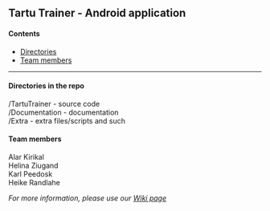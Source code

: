 <h2>Tartu Trainer - Android application</h2>

<h4>Contents</h4>
<ul>
  <li><a href="#directories-in-the-repo">Directories</a></li>
  <li><a href="#team-members"> Team members</a></li>
</ul>

<hr>

<h4>Directories in the repo</h4>
/TartuTrainer - source code<br />
/Documentation - documentation<br />
/Extra - extra files/scripts and such<br />

<h4>Team members</h4>
  Alar Kirikal<br />
  Helina Ziugand<br />
  Karl Peedosk<br />
  Heike Randlahe<br />

<i>For more information, please use our <a href="../../wiki">Wiki page</a></i>
